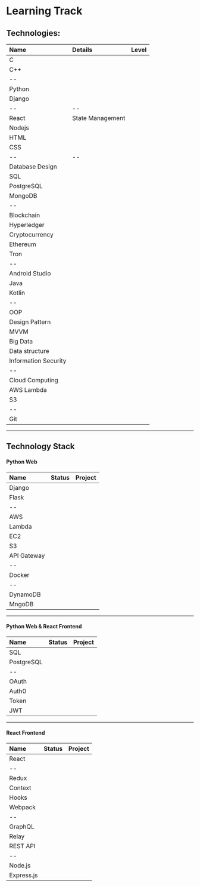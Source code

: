 # Learning Track

## Technologies:

| Name                 | Details          | Level |
| :------------------- | :--------------- | :---- |
| C                    |                  |       |
| C++                  |                  |       |
| --                   |                  |       |
| Python               |                  |       |
| Django               |                  |       |
| --                   | --               |       |
| React                | State Management |       |
| Nodejs               |                  |       |
| HTML                 |                  |       |
| CSS                  |                  |       |
| --                   | --               |       |
| Database Design      |                  |       |
| SQL                  |                  |       |
| PostgreSQL           |                  |       |
| MongoDB              |                  |       |
| --                   |                  |       |
| Blockchain           |                  |       |
| Hyperledger          |                  |       |
| Cryptocurrency       |                  |       |
| Ethereum             |                  |       |
| Tron                 |                  |       |
| --                   |                  |       |
| Android Studio       |                  |       |
| Java                 |                  |       |
| Kotlin               |                  |       |
| --                   |                  |       |
| OOP                  |                  |       |
| Design Pattern       |                  |       |
| MVVM                 |                  |       |
| Big Data             |                  |       |
| Data structure       |                  |       |
| Information Security |                  |       |
| --                   |                  |       |
| Cloud Computing      |                  |       |
| AWS Lambda           |                  |       |
| S3                   |                  |       |
| --                   |                  |       |
| Git                  |                  |       |

---

## Technology Stack

#### Python Web

| Name        | Status | Project |
| :---------- | :----- | :------ |
| Django      |        |         |
| Flask       |        |         |
| --          |        |         |
| AWS         |        |         |
| Lambda      |        |         |
| EC2         |        |         |
| S3          |        |         |
| API Gateway |        |         |
| --          |        |         |
| Docker      |        |         |
| --          |        |         |
| DynamoDB    |        |         |
| MngoDB      |        |         |

---

#### Python Web & React Frontend

| Name       | Status | Project |
| :--------- | :----- | :------ |
| SQL        |        |         |
| PostgreSQL |        |         |
| --         |        |         |
| OAuth      |        |         |
| Auth0      |        |         |
| Token      |        |         |
| JWT        |        |         |

---

#### React Frontend

| Name       | Status | Project |
| :--------- | :----- | :------ |
| React      |        |         |
| --         |        |         |
| Redux      |        |         |
| Context    |        |         |
| Hooks      |        |         |
| Webpack    |        |         |
| --         |        |         |
| GraphQL    |        |         |
| Relay      |        |         |
| REST API   |        |         |
| --         |        |         |
| Node.js    |        |         |
| Express.js |        |         |
